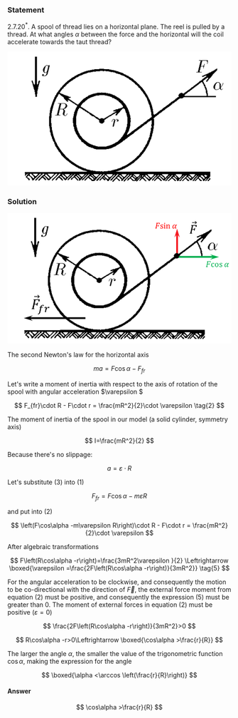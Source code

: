 ###  Statement

$2.7.20^*.$ A spool of thread lies on a horizontal plane. The reel is pulled by a thread. At what angles $\alpha$ between the force and the horizontal will the coil accelerate towards the taut thread?

![ For problem $2.7.20^*$ |554x330, 34%](../../img/2.7.20/2.7.20.png)

### Solution

![ Forces acting on the spool |890x515, 46%](../../img/2.7.20/2.7.20_1.png)

The second Newton's law for the horizontal axis

$$
ma=F\cos\alpha -F_{fr}\tag{1}
$$

Let's write a moment of inertia with respect to the axis of rotation of the spool with angular acceleration $\varepsilon $

$$
F_{fr}\cdot R - F\cdot r = \frac{mR^2}{2}\cdot \varepsilon \tag{2}
$$

The moment of inertia of the spool in our model (a solid cylinder, symmetry axis)

$$
I=\frac{mR^2}{2}
$$

Because there's no slippage:

$$
a=\varepsilon \cdot R\tag{3}
$$

Let's substitute $(3)$ into $(1)$

$$
F_{fr}=F\cos\alpha -m\varepsilon R\tag{4}
$$

and put into $(2)$

$$
\left(F\cos\alpha -m\varepsilon R\right)\cdot R - F\cdot r = \frac{mR^2}{2}\cdot \varepsilon
$$

After algebraic transformations

$$
F\left(R\cos\alpha -r\right)=\frac{3mR^2\varepsilon }{2} \Leftrightarrow \boxed{\varepsilon =\frac{2F\left(R\cos\alpha -r\right)}{3mR^2}} \tag{5}
$$

For the angular acceleration to be clockwise, and consequently the motion to be co-directional with the direction of $\vec{F}$, the external force moment from equation $(2)$ must be positive, and consequently the expression $(5)$ must be greater than 0. The moment of external forces in equation $(2)$ must be positive $(\varepsilon = 0)$

$$
\frac{2F\left(R\cos\alpha -r\right)}{3mR^2}>0
$$

$$
R\cos\alpha -r>0\Leftrightarrow \boxed{\cos\alpha >\frac{r}{R}}
$$

The larger the angle $\alpha$, the smaller the value of the trigonometric function $\cos\alpha$, making the expression for the angle

$$
\boxed{\alpha <\arccos \left(\frac{r}{R}\right)}
$$

#### Answer

$$
\cos\alpha >\frac{r}{R}
$$